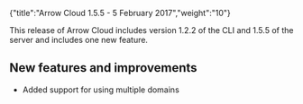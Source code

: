 {"title":"Arrow Cloud 1.5.5 - 5 February 2017","weight":"10"} 

This release of Arrow Cloud includes version 1.2.2 of the CLI and 1.5.5 of the server and includes one new feature.

## New features and improvements

*   Added support for using multiple domains